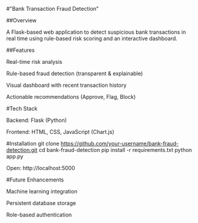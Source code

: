#"Bank Transaction Fraud Detection"

##Overview

A Flask-based web application to detect suspicious bank transactions in real time using rule-based risk scoring and an interactive dashboard.

##Features

Real-time risk analysis

Rule-based fraud detection (transparent & explainable)

Visual dashboard with recent transaction history

Actionable recommendations (Approve, Flag, Block)

#Tech Stack

Backend: Flask (Python)

Frontend: HTML, CSS, JavaScript (Chart.js)

#Installation
git clone https://github.com/your-username/bank-fraud-detection.git
cd bank-fraud-detection
pip install -r requirements.txt
python app.py


Open: http://localhost:5000

#Future Enhancements

Machine learning integration

Persistent database storage

Role-based authentication
